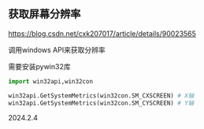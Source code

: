 ## 获取屏幕分辨率

https://blog.csdn.net/cxk207017/article/details/90023565

调用windows API来获取分辨率

需要安装pywin32库

```python
import win32api,win32con

win32api.GetSystemMetrics(win32con.SM_CXSCREEN) # X轴
win32api.GetSystemMetrics(win32con.SM_CYSCREEN) # Y轴
```

2024.2.4